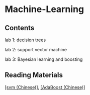 # Machine-Learning

## Contents
lab 1: decision trees

lab 2: support vector machine 

lab 3: Bayesian learning and boosting

## Reading Materials
[[svm (Chinese)]](http://blog.csdn.net/v_july_v/article/details/7624837), 
[[AdaBoost (Chinese)]](http://blog.csdn.net/v_july_v/article/details/40718799)
